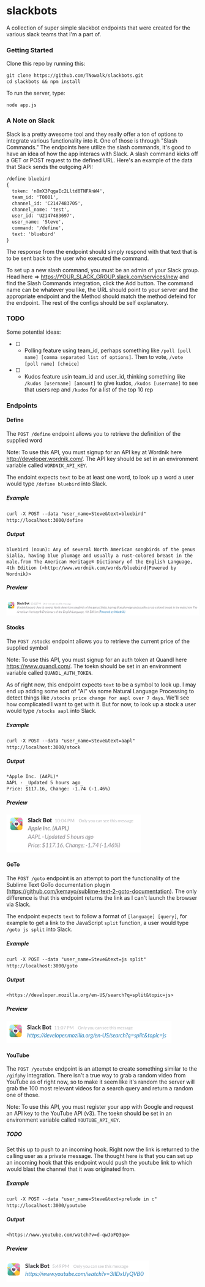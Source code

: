 # slackbots

A collection of super simple slackbot endpoints that were created for the various slack teams that I'm a part of.

### Getting Started
Clone this repo by running this:

```
git clone https://github.com/TNowalk/slackbots.git
cd slackbots && npm install
```

To run the server, type:

```
node app.js
```

### A Note on Slack
Slack is a pretty awesome tool and they really offer a ton of options to integrate various functionality into it.  One of those is through "Slash Commands."  The endpoints here utilize the slash commands, it's good to have an idea of how the app interacs with Slack.  A slash command kicks off a GET or POST request to the defined URL.  Here's an example of the data that Slack sends the outgoing API:

```
/define bluebird
{
  token: 'n8mX3PqgaEc2Lltd0TNFAnW4',
  team_id: 'T0001',
  channel_id: 'C2147483705',
  channel_name: 'test',
  user_id: 'U2147483697',
  user_name: 'Steve',
  command: '/define',
  text: 'bluebird'
}
```

The response from the endpoint should simply respond with that text that is to be sent back to the user who executed the command.

To set up a new slash command, you must be an admin of your Slack group.  Head here => https://YOUR_SLACK_GROUP.slack.com/services/new and find the Slash Commands integration, click the Add button.  The command name can be whatever you like, the URL should point to your server and the appropriate endpoint and the Method should match the method defeind for the endpoint.  The rest of the configs should be self explanatory.

### TODO
Some potential ideas:
- [ ] - Polling feature using team_id, perhaps something like `/poll [poll name] [comma separated list of options]`.  Then to vote, `/vote [poll name] [choice]`
- [ ] - Kudos feature usin team_id and user_id, thinking something like `/kudos [username] [amount]` to give kudos, `/kudos [username]` to see that users rep and `/kudos` for a list of the top 10 rep

### Endpoints

#### Define

The `POST /define` endpoint allows you to retrieve the definition of the supplied word

Note: To use this API, you must signup for an API key at Wordnik here http://developer.wordnik.com/.  The API key should be set in an environment variable called `WORDNIK_API_KEY`.

The endoint expects `text` to be at least one word, to look up a word a user would type `/define bluebird` into Slack.

##### Example
`curl -X POST --data "user_name=Steve&text=bluebird" http://localhost:3000/define`

##### Output
```
bluebird (noun): Any of several North American songbirds of the genus Sialia, having blue plumage and usually a rust-colored breast in the male.from The American Heritage® Dictionary of the English Language, 4th Edition (<http://www.wordnik.com/words/bluebird|Powered by Wordnik)>
```

##### Preview
![Define Preview](https://raw.githubusercontent.com/TNowalk/slackbots/master/assets/define-output.png "Define Preview")

#### Stocks

The `POST /stocks` endpoint allows you to retrieve the current price of the supplied symbol

Note: To use this API, you must signup for an auth token at Quandl here https://www.quandl.com/.  The toekn should be set in an environment variable called `QUANDL_AUTH_TOKEN`.

As of right now, this endpoint expects `text` to be a symbol to look up.  I may end up adding some sort of "AI" via some Natural Language Processing to detect things like `/stocks price change for aapl over 7 days`.  We'll see how complicated I want to get with it.  But for now, to look up a stock a user would type `/stocks aapl` into Slack.

##### Example
`curl -X POST --data "user_name=Steve&text=aapl" http://localhost:3000/stock`

##### Output
```
*Apple Inc. (AAPL)*
AAPL - _Updated 5 hours ago_
Price: $117.16, Change: -1.74 (-1.46%)
```

##### Preview
![Stocks Preview](https://raw.githubusercontent.com/TNowalk/slackbots/master/assets/stock-output.png "Stocks Preview")

#### GoTo

The `POST /goto` endpoint is an attempt to port the functionality of the Sublime Text GoTo documentation plugin (https://github.com/kemayo/sublime-text-2-goto-documentation).  The only difference is that this endpoint returns the link as I can't launch the browser via Slack.

The endpoint expects `text` to follow a format of `[language] [query]`, for example to get a link to the JavaScript `split` function, a user would type `/goto js split` into Slack.

##### Example
`curl -X POST --data "user_name=Steve&text=js split" http://localhost:3000/goto`

##### Output
```
<https://developer.mozilla.org/en-US/search?q=split&topic=js>
```

##### Preview
![GoTo Preview](https://raw.githubusercontent.com/TNowalk/slackbots/master/assets/goto-output.png "GoTo Preview")

#### YouTube

The `POST /youtube` endpoint is an attempt to create something similar to the `/gifphy` integration.  There isn't a true way to grab a random video from YouTube as of right now, so to make it seem like it's random the server will grab the 100 most relevant videos for a search query and return a random one of those.

Note: To use this API, you must register your app with Google and request an API key to the YouTube API (v3).  The toekn should be set in an environment variable called `YOUTUBE_API_KEY`.

##### TODO
Set this up to push to an incoming hook.  Right now the link is returned to the calling user as a private message.  The thought here is that you can set up an incoming hook that this endpoint would push the youtube link to which would blast the channel that it was originated from.

##### Example
`curl -X POST --data "user_name=Steve&text=prelude in c" http://localhost:3000/youtube`

##### Output
```
<https://www.youtube.com/watch?v=d-qwJoFQ3qo>
```

##### Preview
![GoTo Preview](https://raw.githubusercontent.com/TNowalk/slackbots/master/assets/youtube-output.png "GoTo Preview")